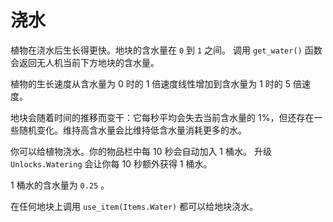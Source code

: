 # 浇水
植物在浇水后生长得更快。地块的含水量在 `0` 到 `1` 之间。
调用 `get_water()` 函数会返回无人机当前下方地块的含水量。

植物的生长速度从含水量为 0 时的 1 倍速度线性增加到含水量为 1 时的 5 倍速度。

地块会随着时间的推移而变干：它每秒平均会失去当前含水量的 1%，但还存在一些随机变化。维持高含水量会比维持低含水量消耗更多的水。

你可以给植物浇水。你的物品栏中每 10 秒会自动加入 1 桶水。
升级 `Unlocks.Watering` 会让你每 10 秒额外获得 1 桶水。

1 桶水的含水量为 `0.25` 。

在任何地块上调用 `use_item(Items.Water)` 都可以给地块浇水。
